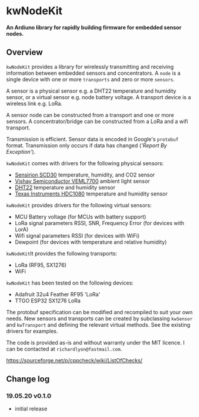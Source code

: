 # kwNodeKit

**An Ardiuno library for rapidly building firmware for embedded sensor nodes.**

## Overview

`kwNodeKit` provides a library for wirelessly transmitting and receiving  information between embedded sensors and concentrators. A `node` is a single device with one or more `transports` and zero or more `sensors`. 

A sensor is a physical sensor e.g. a DHT22 temperature and humidity sensor, or a virtual sensor e.g. node battery voltage. A transport device is a wireless link e.g. LoRa.

A sensor node can be constructed from a transport and one or more sensors. A concentrator/bridge can be constructed from a LoRa and a wifi transport.

Transmission is efficient. Sensor data is encoded in Google's `protobuf` format. Transmission only occurs if data has changed (_'Report By Exception'_).

`kwNodeKit` comes with drivers for the following physical sensors:

* [Sensirion SCD30](https://www.sensirion.com/scd30/) temperature, humidity, and CO2 sensor
* [Vishay Semiconductor VEML7700](https://www.vishay.com/docs/84286/veml7700.pdf) ambient light sensor
* [DHT22](https://www.adafruit.com/product/385) temperature and humidity sensor
* [Texas Instruments HDC1080](https://www.ti.com/product/HDC1080) temperature and humidity sensor

`kwNodeKit` provides drivers for the following virtual sensors:

* MCU Battery voltage (for MCUs with battery support)
* LoRa signal parameters RSSI, SNR, Frequency Error (for devices with LorA)
* Wifi signal parameters RSSI (for devices with WiFi)
* Dewpoint (for devices with temperature and relative humidity)

`kwNodeKit`It provides the following transports:

* LoRa (RF95, SX1276)
* WiFi

`kwNodeKit` has been tested on the following devices:

* Adafruit 32u4 Feather RF95 'LoRa'
* TTGO ESP32 SX1276 LoRa

The protobuf specification can be modified and recompiled to suit your own needs. New sensors and transports can be created by subclassing `kwSensor` and `kwTransport` and defining the relevant virtual methods. See the existing drivers for examples.

The code is provided as-is and without warranty under the MIT licence. I can be contacted at `richardlyon@fastmail.com`.

https://sourceforge.net/p/cppcheck/wiki/ListOfChecks/

## Change log

### 19.05.20 v0.1.0
- initial release